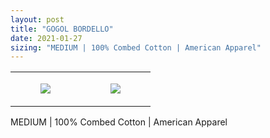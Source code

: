 ```yaml
---
layout: post
title: "GOGOL BORDELLO"
date: 2021-01-27
sizing: "MEDIUM | 100% Combed Cotton | American Apparel"
---
```




<table style="width:100%;"><tr><td style="vertical-align:top;">
      <figure class="tmblr-full" data-orig-height="2048" data-orig-width="1365" data-orig-src="https://concertshirts.netlify.app/shirts/0046/0046-01.jpg"><img src="https://64.media.tumblr.com/4c772938e95debb0ba569fc0c863362d/7a8e41a1486701b6-5f/s540x810/0adeff2b1f4c9888339957d9a437da75a360df62.jpg" data-orig-height="2048" data-orig-width="1365" data-orig-src="https://concertshirts.netlify.app/shirts/0046/0046-01.jpg"/></figure></td>
    <td style="vertical-align:top;">
      <figure class="tmblr-full" data-orig-height="2048" data-orig-width="1365" data-orig-src="https://concertshirts.netlify.app/shirts/0046/0046-02.jpg"><img src="https://64.media.tumblr.com/c3d348b70884f9afeb7054472fde3f79/7a8e41a1486701b6-ab/s540x810/9a86be00c226f0f9005a7811f17499ebfb77f632.jpg" data-orig-height="2048" data-orig-width="1365" data-orig-src="https://concertshirts.netlify.app/shirts/0046/0046-02.jpg"/></figure></td>
  </tr></table><p>
  MEDIUM | 100% Combed Cotton | American Apparel
</p>
